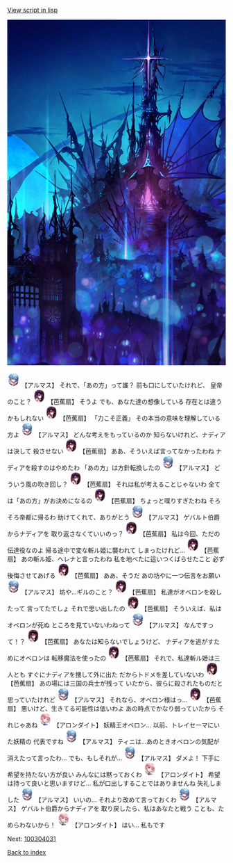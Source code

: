 [View script in lisp](../scripts/100304020.txt)

![300_devil_night01.png](../images/backgrounds/300_devil_night01.png)

<img src="../images/units/3103811.png" alt="3103811.png" height="34"/>
【アルマス】
それで、「あの方」って誰？
前も口にしていたけれど、
皇帝のこと？

<img src="../images/units/3500811.png" alt="3500811.png" height="34"/>
【芭蕉扇】
そうよ
でも、あなた達の想像している
存在とは違うかもしれない

<img src="../images/units/3500811.png" alt="3500811.png" height="34"/>
【芭蕉扇】
「力こそ正義」
その本当の意味を理解している方よ

<img src="../images/units/3103811.png" alt="3103811.png" height="34"/>
【アルマス】
どんな考えをもっているのか
知らないけれど、ナディアは決して
殺させない

<img src="../images/units/3500811.png" alt="3500811.png" height="34"/>
【芭蕉扇】
ああ、そういえば言ってなかったわね
ナディアを殺すのはやめたわ
「あの方」は方針転換したの

<img src="../images/units/3103811.png" alt="3103811.png" height="34"/>
【アルマス】
どういう風の吹き回し？

<img src="../images/units/3500811.png" alt="3500811.png" height="34"/>
【芭蕉扇】
それは私が考えることじゃないわ
全ては「あの方」がお決めになるの

<img src="../images/units/3500811.png" alt="3500811.png" height="34"/>
【芭蕉扇】
ちょっと喋りすぎたわね
そろそろ帝都に帰るわ
助けてくれて、ありがとう

<img src="../images/units/3103811.png" alt="3103811.png" height="34"/>
【アルマス】
ゲバルト伯爵からナディアを
取り返さなくていいのっ？

<img src="../images/units/3500811.png" alt="3500811.png" height="34"/>
【芭蕉扇】
私は今回、ただの伝達役なのよ
帰る途中で変な斬ル姫に襲われて
しまったけれど…

<img src="../images/units/3500811.png" alt="3500811.png" height="34"/>
【芭蕉扇】
あの斬ル姫、ヘレナと言ったわね
私を地べたに這いつくばらせたこと
必ず後悔させてあげる

<img src="../images/units/3500811.png" alt="3500811.png" height="34"/>
【芭蕉扇】
ああ、そうだ
あの坊やに一つ伝言をお願い

<img src="../images/units/3103811.png" alt="3103811.png" height="34"/>
【アルマス】
坊や…ギルのこと？

<img src="../images/units/3500811.png" alt="3500811.png" height="34"/>
【芭蕉扇】
私達がオベロンを殺したって
言ってたでしょ
それで思い出したの

<img src="../images/units/3500811.png" alt="3500811.png" height="34"/>
【芭蕉扇】
そういえば、私はオベロンが死ぬ
ところを見ていないわねって

<img src="../images/units/3103811.png" alt="3103811.png" height="34"/>
【アルマス】
なんですって！？

<img src="../images/units/3500811.png" alt="3500811.png" height="34"/>
【芭蕉扇】
あなたは知らないでしょうけど、
ナディアを逃がすためにオベロンは
転移魔法を使ったの

<img src="../images/units/3500811.png" alt="3500811.png" height="34"/>
【芭蕉扇】
それで、私達斬ル姫は三人とも
すぐにナディアを捜して外に出た
だからトドメを差していないわ

<img src="../images/units/3500811.png" alt="3500811.png" height="34"/>
【芭蕉扇】
あの場には三国の兵士が残って
いたから、彼らに殺されたものだと
思っていたけれど

<img src="../images/units/3103811.png" alt="3103811.png" height="34"/>
【アルマス】
それなら、オベロン様はっ…

<img src="../images/units/3500811.png" alt="3500811.png" height="34"/>
【芭蕉扇】
悪いけど、生きてる可能性は低いわよ
あの時点でかなり弱っていたから
それじゃあね

<img src="../images/units/3100711.png" alt="3100711.png" height="34"/>
【アロンダイト】
妖精王オベロン…
以前、トレイセーマにいた妖精の
代表ですね

<img src="../images/units/3103811.png" alt="3103811.png" height="34"/>
【アルマス】
ティニは…あのときオベロンの気配が
消えたって言ったわ…
でも、もしそれが…

<img src="../images/units/3103811.png" alt="3103811.png" height="34"/>
【アルマス】
ダメよ！
下手に希望を持たない方が良い
みんなには黙っておくわ

<img src="../images/units/3100711.png" alt="3100711.png" height="34"/>
【アロンダイト】
希望は持って良いと思いますけど…
私が口出しすることではありませんね
失礼しました

<img src="../images/units/3103811.png" alt="3103811.png" height="34"/>
【アルマス】
いいの…
それより改めて言っておくわ

<img src="../images/units/3103811.png" alt="3103811.png" height="34"/>
【アルマス】
ゲバルト伯爵からナディアを
取り戻したら、私はあなたと戦う
ことも、ためらわないから！

<img src="../images/units/3100711.png" alt="3100711.png" height="34"/>
【アロンダイト】
はい…
私もです


Next: [100304031](100304031.md)

[Back to index](index.md)
